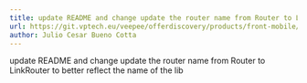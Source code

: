 ```yaml
---
title: update README and change update the router name from Router to LinkRouter
url: https://git.vptech.eu/veepee/offerdiscovery/products/front-mobile/android/link-router/-/merge_requests/17
author: Julio Cesar Bueno Cotta
---
```

update README and change update the router name from Router to LinkRouter to better reflect the name of the lib
